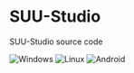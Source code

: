 # SUU-Studio
SUU-Studio source code

![Windows](https://github.com/SUU-Lab/SUU-Studio/actions/workflows/windows.yml/badge.svg)
![Linux](https://github.com/SUU-Lab/SUU-Studio/actions/workflows/linux.yml/badge.svg)
![Android](https://github.com/SUU-Lab/SUU-Studio/actions/workflows/android.yml/badge.svg)

